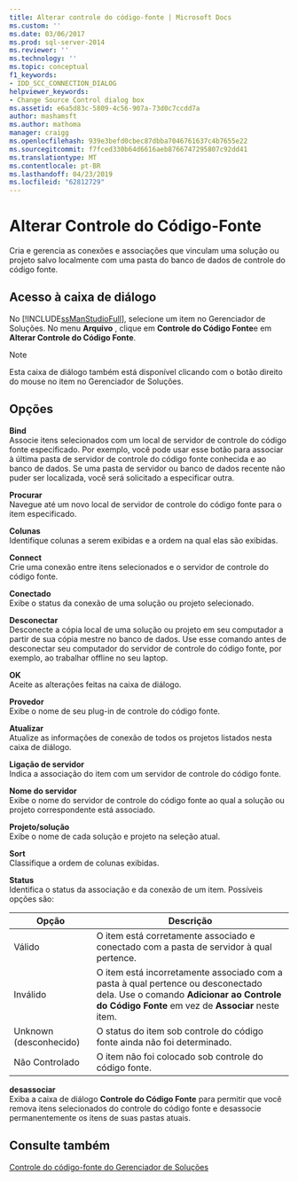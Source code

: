```yaml
---
title: Alterar controle do código-fonte | Microsoft Docs
ms.custom: ''
ms.date: 03/06/2017
ms.prod: sql-server-2014
ms.reviewer: ''
ms.technology: ''
ms.topic: conceptual
f1_keywords:
- IDD_SCC_CONNECTION_DIALOG
helpviewer_keywords:
- Change Source Control dialog box
ms.assetid: e6a5d83c-5809-4c56-907a-73d0c7ccdd7a
author: mashamsft
ms.author: mathoma
manager: craigg
ms.openlocfilehash: 939e3befd0cbec87dbba7046761637c4b7655e22
ms.sourcegitcommit: f7fced330b64d6616aeb8766747295807c92dd41
ms.translationtype: MT
ms.contentlocale: pt-BR
ms.lasthandoff: 04/23/2019
ms.locfileid: "62812729"
---
```

# <a name="change-source-control"></a>Alterar Controle do Código-Fonte
  Cria e gerencia as conexões e associações que vinculam uma solução ou projeto salvo localmente com uma pasta do banco de dados de controle do código fonte.  
  
## <a name="dialog-box-access"></a>Acesso à caixa de diálogo  
 No [!INCLUDE[ssManStudioFull](../includes/ssmanstudiofull-md.md)], selecione um item no Gerenciador de Soluções. No menu **Arquivo** , clique em **Controle do Código Fonte**e em **Alterar Controle do Código Fonte**.  
  
> [!NOTE]  
>  Esta caixa de diálogo também está disponível clicando com o botão direito do mouse no item no Gerenciador de Soluções.  
  
## <a name="options"></a>Opções  
 **Bind**  
 Associe itens selecionados com um local de servidor de controle do código fonte especificado. Por exemplo, você pode usar esse botão para associar à última pasta de servidor de controle do código fonte conhecida e ao banco de dados. Se uma pasta de servidor ou banco de dados recente não puder ser localizada, você será solicitado a especificar outra.  
  
 **Procurar**  
 Navegue até um novo local de servidor de controle do código fonte para o item especificado.  
  
 **Colunas**  
 Identifique colunas a serem exibidas e a ordem na qual elas são exibidas.  
  
 **Connect**  
 Crie uma conexão entre itens selecionados e o servidor de controle do código fonte.  
  
 **Conectado**  
 Exibe o status da conexão de uma solução ou projeto selecionado.  
  
 **Desconectar**  
 Desconecte a cópia local de uma solução ou projeto em seu computador a partir de sua cópia mestre no banco de dados. Use esse comando antes de desconectar seu computador do servidor de controle do código fonte, por exemplo, ao trabalhar offline no seu laptop.  
  
 **OK**  
 Aceite as alterações feitas na caixa de diálogo.  
  
 **Provedor**  
 Exibe o nome de seu plug-in de controle do código fonte.  
  
 **Atualizar**  
 Atualize as informações de conexão de todos os projetos listados nesta caixa de diálogo.  
  
 **Ligação de servidor**  
 Indica a associação do item com um servidor de controle do código fonte.  
  
 **Nome do servidor**  
 Exibe o nome do servidor de controle do código fonte ao qual a solução ou projeto correspondente está associado.  
  
 **Projeto/solução**  
 Exibe o nome de cada solução e projeto na seleção atual.  
  
 **Sort**  
 Classifique a ordem de colunas exibidas.  
  
 **Status**  
 Identifica o status da associação e da conexão de um item. Possíveis opções são:  
  
|**Opção**|**Descrição**|  
|----------------|---------------------|  
|Válido|O item está corretamente associado e conectado com a pasta de servidor à qual pertence.|  
|Inválido|O item está incorretamente associado com a pasta à qual pertence ou desconectado dela. Use o comando **Adicionar ao Controle do Código Fonte** em vez de **Associar** neste item.|  
|Unknown (desconhecido)|O status do item sob controle do código fonte ainda não foi determinado.|  
|Não Controlado|O item não foi colocado sob controle do código fonte.|  
  
 **desassociar**  
 Exiba a caixa de diálogo **Controle do Código Fonte** para permitir que você remova itens selecionados do controle do código fonte e desassocie permanentemente os itens de suas pastas atuais.  
  
## <a name="see-also"></a>Consulte também  
 [Controle do código-fonte do Gerenciador de Soluções](../../2014/database-engine/solution-explorer-source-control.md)  
  
  
